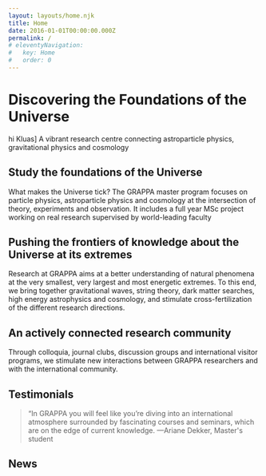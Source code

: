 ```yaml
---
layout: layouts/home.njk
title: Home
date: 2016-01-01T00:00:00.000Z
permalink: /
# eleventyNavigation:
#   key: Home
#   order: 0
---
```


# Discovering the Foundations of the Universe
hi Kluas]
A vibrant research centre connecting astroparticle physics, gravitational physics and cosmology

## Study the foundations of the Universe

What makes the Universe tick? The GRAPPA master program focuses on particle physics, astroparticle physics and cosmology at the intersection of theory, experiments and observation. It includes a full year MSc project working on real research supervised by world-leading faculty

## Pushing the frontiers of knowledge about the Universe at its extremes

Research at GRAPPA aims at a better understanding of natural phenomena at the very smallest, very largest and most energetic extremes. To this end, we bring together gravitational waves, string theory, dark matter searches, high energy astrophysics and cosmology, and stimulate cross-fertilization of the different research directions.

## An actively connected research community

Through colloquia, journal clubs, discussion groups and international visitor programs, we stimulate new interactions between GRAPPA researchers and with the international community.

## Testimonials
> “In GRAPPA you will feel like you’re diving into an international atmosphere surrounded by fascinating courses and seminars, which are on the edge of current knowledge.
> —Ariane Dekker, Master's student

## News
